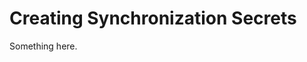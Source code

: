 [title]: # (Creating Synchronization Secrets)
[tags]: # (XXX)
[priority]: # (3105)
# Creating Synchronization Secrets
Something here.
